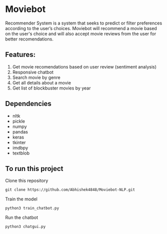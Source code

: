 # Moviebot
Recommender System is a system that seeks to predict or filter preferences according to the user’s choices.
Moviebot will recommend a movie based on the user's choice and will also accept movie reviews from the user for better recomendations.

## Features:
1. Get movie recomendations based on user review (sentiment analysis)
2. Responsive chatbot
3. Search movie by genre
4. Get all details about a movie
5. Get list of blockbuster movies by year


## Dependencies
- nltk
- pickle
- numpy
- pandas
- keras
- tkinter
- imdbpy
- textblob

## To run this project
Clone this repository 
```
git clone https://github.com/Abhishek4848/Moviebot-NLP.git
```
Train the model 
```
python3 train_chatbot.py
```
Run the chatbot
```
python3 chatgui.py
```
